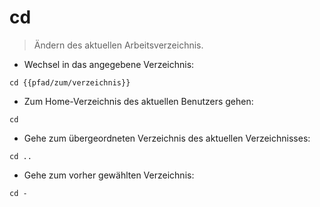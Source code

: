 # cd

> Ändern des aktuellen Arbeitsverzeichnis.

- Wechsel in das angegebene Verzeichnis:

`cd {{pfad/zum/verzeichnis}}`

- Zum Home-Verzeichnis des aktuellen Benutzers gehen:

`cd`

- Gehe zum übergeordneten Verzeichnis des aktuellen Verzeichnisses:

`cd ..`

- Gehe zum vorher gewählten Verzeichnis:

`cd -`
